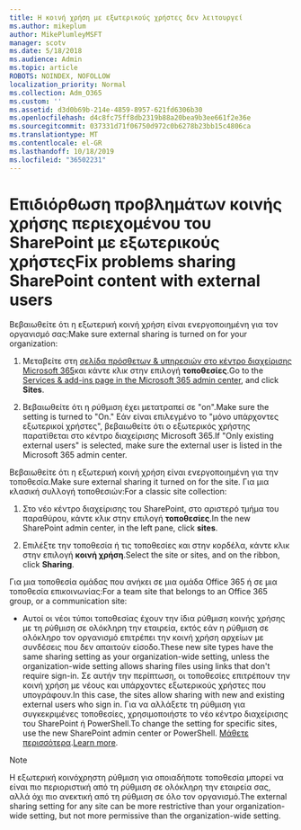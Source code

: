 ```yaml
---
title: Η κοινή χρήση με εξωτερικούς χρήστες δεν λειτουργεί
ms.author: mikeplum
author: MikePlumleyMSFT
manager: scotv
ms.date: 5/18/2018
ms.audience: Admin
ms.topic: article
ROBOTS: NOINDEX, NOFOLLOW
localization_priority: Normal
ms.collection: Adm_O365
ms.custom: ''
ms.assetid: d3d0b69b-214e-4859-8957-621fd6306b30
ms.openlocfilehash: d4c8fc75ff8db2319b88a20bea9b3ee661f2e36e
ms.sourcegitcommit: 037331d71f06750d972c0b6278b23bb15c4806ca
ms.translationtype: MT
ms.contentlocale: el-GR
ms.lasthandoff: 10/18/2019
ms.locfileid: "36502231"
---
```

# <a name="fix-problems-sharing-sharepoint-content-with-external-users"></a><span data-ttu-id="db939-102">Επιδιόρθωση προβλημάτων κοινής χρήσης περιεχομένου του SharePoint με εξωτερικούς χρήστες</span><span class="sxs-lookup"><span data-stu-id="db939-102">Fix problems sharing SharePoint content with external users</span></span>

<span data-ttu-id="db939-103">Βεβαιωθείτε ότι η εξωτερική κοινή χρήση είναι ενεργοποιημένη για τον οργανισμό σας:</span><span class="sxs-lookup"><span data-stu-id="db939-103">Make sure external sharing is turned on for your organization:</span></span>
  
1. <span data-ttu-id="db939-104">Μεταβείτε στη [σελίδα πρόσθετων &amp; υπηρεσιών στο κέντρο διαχείρισης Microsoft 365](https://portal.office.com/adminportal/home#/Settings/ServicesAndAddIns)και κάντε κλικ στην επιλογή **τοποθεσίες**.</span><span class="sxs-lookup"><span data-stu-id="db939-104">Go to the [Services &amp; add-ins page in the Microsoft 365 admin center](https://portal.office.com/adminportal/home#/Settings/ServicesAndAddIns), and click **Sites**.</span></span>
    
2. <span data-ttu-id="db939-105">Βεβαιωθείτε ότι η ρύθμιση έχει μετατραπεί σε "on".</span><span class="sxs-lookup"><span data-stu-id="db939-105">Make sure the setting is turned to "On."</span></span> <span data-ttu-id="db939-106">Εάν είναι επιλεγμένο το "μόνο υπάρχοντες εξωτερικοί χρήστες", βεβαιωθείτε ότι ο εξωτερικός χρήστης παρατίθεται στο κέντρο διαχείρισης Microsoft 365.</span><span class="sxs-lookup"><span data-stu-id="db939-106">If "Only existing external users" is selected, make sure the external user is listed in the Microsoft 365 admin center.</span></span>
    
<span data-ttu-id="db939-107">Βεβαιωθείτε ότι η εξωτερική κοινή χρήση είναι ενεργοποιημένη για την τοποθεσία.</span><span class="sxs-lookup"><span data-stu-id="db939-107">Make sure external sharing it turned on for the site.</span></span> <span data-ttu-id="db939-108">Για μια κλασική συλλογή τοποθεσιών:</span><span class="sxs-lookup"><span data-stu-id="db939-108">For a classic site collection:</span></span>
  
1. <span data-ttu-id="db939-109">Στο νέο κέντρο διαχείρισης του SharePoint, στο αριστερό τμήμα του παραθύρου, κάντε κλικ στην επιλογή **τοποθεσίες**.</span><span class="sxs-lookup"><span data-stu-id="db939-109">In the new SharePoint admin center, in the left pane, click **sites**.</span></span>
    
2. <span data-ttu-id="db939-110">Επιλέξτε την τοποθεσία ή τις τοποθεσίες και στην κορδέλα, κάντε κλικ στην επιλογή **κοινή χρήση**.</span><span class="sxs-lookup"><span data-stu-id="db939-110">Select the site or sites, and on the ribbon, click **Sharing**.</span></span>
    
<span data-ttu-id="db939-111">Για μια τοποθεσία ομάδας που ανήκει σε μια ομάδα Office 365 ή σε μια τοποθεσία επικοινωνίας:</span><span class="sxs-lookup"><span data-stu-id="db939-111">For a team site that belongs to an Office 365 group, or a communication site:</span></span>
  
- <span data-ttu-id="db939-112">Αυτοί οι νέοι τύποι τοποθεσίας έχουν την ίδια ρύθμιση κοινής χρήσης με τη ρύθμιση σε ολόκληρη την εταιρεία, εκτός εάν η ρύθμιση σε ολόκληρο τον οργανισμό επιτρέπει την κοινή χρήση αρχείων με συνδέσεις που δεν απαιτούν είσοδο.</span><span class="sxs-lookup"><span data-stu-id="db939-112">These new site types have the same sharing setting as your organization-wide setting, unless the organization-wide setting allows sharing files using links that don't require sign-in.</span></span> <span data-ttu-id="db939-113">Σε αυτήν την περίπτωση, οι τοποθεσίες επιτρέπουν την κοινή χρήση με νέους και υπάρχοντες εξωτερικούς χρήστες που υπογράφουν.</span><span class="sxs-lookup"><span data-stu-id="db939-113">In this case, the sites allow sharing with new and existing external users who sign in.</span></span> <span data-ttu-id="db939-114">Για να αλλάξετε τη ρύθμιση για συγκεκριμένες τοποθεσίες, χρησιμοποιήστε το νέο κέντρο διαχείρισης του SharePoint ή PowerShell.</span><span class="sxs-lookup"><span data-stu-id="db939-114">To change the setting for specific sites, use the new SharePoint admin center or PowerShell.</span></span> <span data-ttu-id="db939-115">[Μάθετε περισσότερα](https://go.microsoft.com/fwlink/?linkid=871863).</span><span class="sxs-lookup"><span data-stu-id="db939-115">[Learn more](https://go.microsoft.com/fwlink/?linkid=871863).</span></span>
    
> [!NOTE]
> <span data-ttu-id="db939-116">Η εξωτερική κοινόχρηστη ρύθμιση για οποιαδήποτε τοποθεσία μπορεί να είναι πιο περιοριστική από τη ρύθμιση σε ολόκληρη την εταιρεία σας, αλλά όχι πιο ανεκτική από τη ρύθμιση σε όλο τον οργανισμό.</span><span class="sxs-lookup"><span data-stu-id="db939-116">The external sharing setting for any site can be more restrictive than your organization-wide setting, but not more permissive than the organization-wide setting.</span></span> 
  

